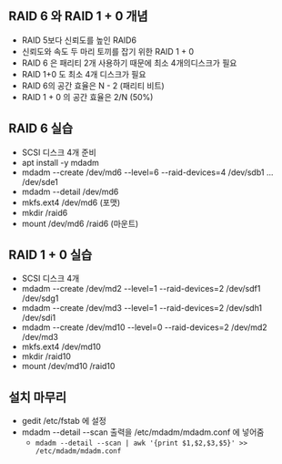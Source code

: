 ## RAID 6 와 RAID 1 + 0 개념
- RAID 5보다 신뢰도를 높인 RAID6
- 신뢰도와 속도 두 마리 토끼를 잡기 위한  RAID 1 + 0
- RAID 6 은 패리티 2개 사용하기 때문에 최소 4개의디스크가 필요
- RAID 1+0 도 최소 4개 디스크가 필요
- RAID 6의 공간 효율은 N - 2 (패리티 비트)
- RAID 1 + 0 의 공간 효율은 2/N (50%)

## RAID 6 실습
- SCSI 디스크 4개 준비
- apt install -y mdadm
- mdadm --create /dev/md6 --level=6 --raid-devices=4 /dev/sdb1 ... /dev/sde1
- mdadm --detail /dev/md6
- mkfs.ext4 /dev/md6 (포맷)
- mkdir /raid6
- mount /dev/md6 /raid6 (마운트)

## RAID 1 + 0 실습
- SCSI 디스크 4개
- mdadm --create /dev/md2 --level=1 --raid-devices=2 /dev/sdf1 /dev/sdg1
- mdadm --create /dev/md3 --level=1 --raid-devices=2 /dev/sdh1 /dev/sdi1
- mdadm --create /dev/md10 --level=0 --raid-devices=2 /dev/md2 /dev/md3
- mkfs.ext4 /dev/md10
- mkdir /raid10
- mount /dev/md10 /raid10

## 설치 마무리
- gedit /etc/fstab 에 설정
- mdadm --detail --scan 출력을 /etc/mdadm/mdadm.conf 에 넣어줌
    - `mdadm --detail --scan | awk '{print $1,$2,$3,$5}' >> /etc/mdadm/mdadm.conf`


